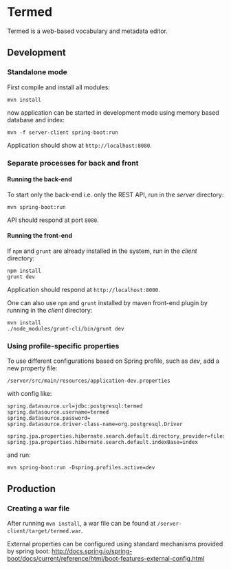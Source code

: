 # Termed

Termed is a web-based vocabulary and metadata editor.

## Development

### Standalone mode

First compile and install all modules:
```
mvn install
```
now application can be started in development mode using memory based database and index:
```
mvn -f server-client spring-boot:run
```

Application should show at `http://localhost:8080`.


### Separate processes for back and front

#### Running the back-end

To start only the back-end i.e. only the REST API, run in the *server* directory:
```
mvn spring-boot:run
```
API should respond at port `8080`.

#### Running the front-end

If `npm` and `grunt` are already installed in the system, run in the *client* directory:
```
npm install
grunt dev
```
Application should respond at `http://localhost:8000`.

One can also use `npm` and `grunt` installed by maven front-end plugin by running in the *client*
directory:
```
mvn install
./node_modules/grunt-cli/bin/grunt dev
```

### Using profile-specific properties

To use different configurations based on Spring profile, such as *dev*, add a new property
file:
```
/server/src/main/resources/application-dev.properties
```
with config like:
```
spring.datasource.url=jdbc:postgresql:termed
spring.datasource.username=termed
spring.datasource.password=
spring.datasource.driver-class-name=org.postgresql.Driver

spring.jpa.properties.hibernate.search.default.directory_provider=filesystem
spring.jpa.properties.hibernate.search.default.indexBase=index
```

and run:
```
mvn spring-boot:run -Dspring.profiles.active=dev
```

## Production

### Creating a war file

After running `mvn install`, a war file can be found at `/server-client/target/termed.war`.

External properties can be configured using standard mechanisms provided by spring boot:
http://docs.spring.io/spring-boot/docs/current/reference/html/boot-features-external-config.html
